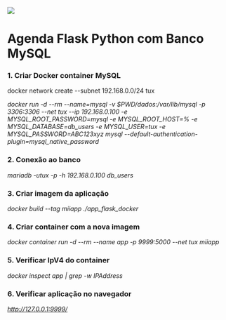 ![](https://briancaffey.github.io/static/flask-docker.png)


# Agenda Flask Python com Banco MySQL


### 1. Criar Docker container MySQL

docker network create --subnet 192.168.0.0/24 tux

*docker run -d --rm --name=mysql
-v $PWD/dados:/var/lib/mysql
-p 3306:3306
--net tux
--ip 192.168.0.100
-e MYSQL_ROOT_PASSWORD=mysql
-e MYSQL_ROOT_HOST=%
-e MYSQL_DATABASE=db_users
-e MYSQL_USER=tux
-e MYSQL_PASSWORD=ABC123xyz
mysql
--default-authentication-plugin=mysql_native_password*


### 2. Conexão ao banco

*mariadb -utux -p -h 192.168.0.100 db_users*


### 3. Criar imagem da aplicação

*docker build --tag miiapp ./app_flask_docker*


### 4. Criar container com a nova imagem

*docker container run -d --rm --name app -p 9999:5000 --net tux miiapp*


### 5. Verificar IpV4 do container

*docker inspect app | grep -w IPAddress*


### 6. Verificar aplicação no navegador

*http://127.0.0.1:9999/*
